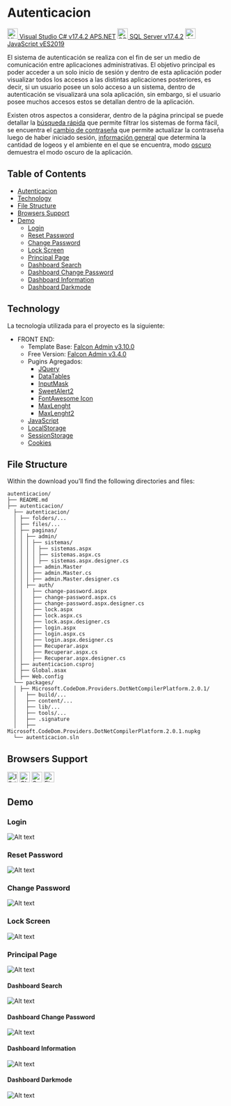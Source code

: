 # Autenticacion
<!-- [<img src="https://upload.wikimedia.org/wikipedia/commons/thumb/2/2c/Visual_Studio_Icon_2022.svg/193px-Visual_Studio_Icon_2022.svg.png" alt="Visual Studio 2022" width="24px" height="24px" /> v2022 C# APS.NET](https://visualstudio.microsoft.com/es/vs/) -->
[<img src="https://upload.wikimedia.org/wikipedia/commons/thumb/2/2c/Visual_Studio_Icon_2022.svg/193px-Visual_Studio_Icon_2022.svg.png" alt="Visual Studio 2022" width="24px" height="24px"> Visual Studio C# v17.4.2 APS.NET](https://visualstudio.microsoft.com/es/vs/) [<img src="https://www.edureka.co/blog/wp-content/uploads/2019/10/logo.png" alt="SQL Server Management" width="24px" height="24px"> SQL Server v17.4.2](https://learn.microsoft.com/en-us/sql/ssms/sql-server-management-studio-ssms?view=sql-server-ver16) [<img src="https://upload.wikimedia.org/wikipedia/commons/thumb/9/99/Unofficial_JavaScript_logo_2.svg/1200px-Unofficial_JavaScript_logo_2.svg.png" alt="JavaScript" width="24px" height="24px"> JavaScript vES2019](https://developer.mozilla.org/es/docs/Web/JavaScript)

El sistema de autenticación se realiza con el fin de ser un medio de comunicación entre aplicaciones administrativas. El objetivo principal es poder acceder a un solo inicio de sesión y dentro de esta aplicación poder visualizar todos los accesos a las distintas aplicaciones posteriores, es decir, si un usuario posee un solo acceso a un sistema, dentro de autenticación se visualizará una sola aplicación, sin embargo, si el usuario posee muchos accesos estos se detallan dentro de la aplicación.

Existen otros aspectos a considerar, dentro de la página principal se puede detallar la [búsqueda rápida](#Dashboard-Search) que permite filtrar los sistemas de forma fácil, se encuentra el [cambio de contraseña](#Dashboard-Change-Password) que permite actualizar la contraseña luego de haber iniciado sesión, [información general](#Dashboard-Information) que determina la cantidad de logeos y el ambiente en el que se encuentra, modo [oscuro](#Dashboard-Darkmode) demuestra el modo oscuro de la aplicación.

## Table of Contents
* [Autenticacion](#Autenticacion)
* [Technology](#Technology)
* [File Structure](#File-Structure)
* [Browsers Support](#Browsers-Support)
* [Demo](#Demo)
  * [Login](#Login)
  * [Reset Password](#Reset-Password)
  * [Change Password](#Change-Password)
  * [Lock Screen](#Lock-Screen)
  * [Principal Page](#Principal-Page)
  * [Dashboard Search](#Dashboard-Search)
  * [Dashboard Change Password](#Dashboard-Change-Password)
  * [Dashboard Information](#Dashboard-Information)
  * [Dashboard Darkmode](#Dashboard-Darkmode)

## Technology

La tecnología utilizada para el proyecto es la siguiente:
* FRONT END:
  * Template Base: [Falcon Admin v3.10.0](https://themes.getbootstrap.com/product/falcon-admin-dashboard-webapp-template/)
  * Free Version: [Falcon Admin v3.4.0](https://www.upload.ee/files/13565097/falcon-3.4.0.zip.html)
  * Pugins Agregados:
    * [JQuery](https://jquery.com/)
    * [DataTables](https://datatables.net/)
    * [InputMask](https://plugins.jquery.com/jquery.inputmask/)
    * [SweetAlert2](https://sweetalert2.github.io/)
    * [FontAwesome Icon](https://fontawesome.com/v5/search?o=r&m=free)
    * [MaxLenght](http://ajax.googleapis.com/ajax/libs/jquery/1.8.3/jquery.min.js)
    * [MaxLenght2](https://htmldom.dev/count-the-number-of-characters-of-a-textarea/)
  * [JavaScript](https://developer.mozilla.org/es/docs/Web/JavaScript)
  * [LocalStorage](https://developer.mozilla.org/es/docs/Web/API/Window/localStorage)
  * [SessionStorage](https://developer.mozilla.org/es/docs/Web/API/Window/sessionStorage)
  * [Cookies](https://learn.microsoft.com/es-es/aspnet/web-api/overview/advanced/http-cookies)

## File Structure
Within the download you’ll find the following directories and files:

```
autenticacion/
├── README.md
├── autenticacion/
  ├── autenticacion/
  │ ├── folders/...
  │ ├── files/...
  │ ├── paginas/
  │ │ ├── admin/
  │ │ │ ├── sistemas/
  │ │ │ │ ├── sistemas.aspx
  │ │ │ │ ├── sistemas.aspx.cs
  │ │ │ │ ├── sistemas.aspx.designer.cs
  │ │ │ ├── admin.Master
  │ │ │ ├── admin.Master.cs
  │ │ │ ├── admin.Master.designer.cs
  │ │ ├── auth/
  │ │   ├── change-password.aspx
  │ │   ├── change-password.aspx.cs
  │ │   ├── change-password.aspx.designer.cs
  │ │   ├── lock.aspx
  │ │   ├── lock.aspx.cs
  │ │   ├── lock.aspx.designer.cs
  │ │   ├── login.aspx
  │ │   ├── login.aspx.cs
  │ │   ├── login.aspx.designer.cs
  │ │   ├── Recuperar.aspx
  │ │   ├── Recuperar.aspx.cs
  │ │   ├── Recuperar.aspx.designer.cs
  │ ├── autenticacion.csproj
  │ ├── Global.asax
  │ ├── Web.config
  └── packages/
  │ ├── Microsoft.CodeDom.Providers.DotNetCompilerPlatform.2.0.1/
  │   ├── build/...
  │   ├── content/...
  │   ├── lib/...
  │   ├── tools/...
  │   ├── .signature
  │   ├── Microsoft.CodeDom.Providers.DotNetCompilerPlatform.2.0.1.nupkg
  └── autenticacion.sln
```

## Browsers Support

<img src="https://raw.githubusercontent.com/alrra/browser-logos/master/src/edge/edge_48x48.png" alt="IE / Edge" width="24px" height="24px" />   <img src="https://raw.githubusercontent.com/alrra/browser-logos/master/src/chrome/chrome_48x48.png" alt="Chrome" width="24px" height="24px" />   <img src="https://raw.githubusercontent.com/alrra/browser-logos/master/src/safari/safari_48x48.png" alt="Safari" width="24px" height="24px" />   <img src="https://raw.githubusercontent.com/alrra/browser-logos/master/src/firefox/firefox_48x48.png" alt="Firefox" width="24px" height="24px" />

## Demo
### Login
![Alt text](/autenticacion/autenticacion/assets/manual/1.png "Login")

### Reset Password
![Alt text](/autenticacion/autenticacion/assets/manual/2.png "Reset Password")

### Change Password
![Alt text](/autenticacion/autenticacion/assets/manual/3.png "Change Password")

### Lock Screen
![Alt text](/autenticacion/autenticacion/assets/manual/4.png "Lock Screen")

### Principal Page
![Alt text](/autenticacion/autenticacion/assets/manual/5.png "Principal Page")

#### Dashboard Search
![Alt text](/autenticacion/autenticacion/assets/manual/6.png "Dashboard Search")

#### Dashboard Change Password
![Alt text](/autenticacion/autenticacion/assets/manual/7.png "Dashboard Change Password")

#### Dashboard Information
![Alt text](/autenticacion/autenticacion/assets/manual/8.png "Dashboard Information")

#### Dashboard Darkmode
![Alt text](/autenticacion/autenticacion/assets/manual/9.png "Dashboard Darkmode")
